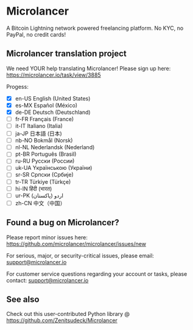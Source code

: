 # Microlancer
A Bitcoin Lightning network powered freelancing platform. No KYC, no PayPal, no credit cards!

## Microlancer translation project

We need YOUR help translating Microlancer! Please sign up here:
https://microlancer.io/task/view/3885

Progess:
* [x] en-US English (United States)
* [x] es-MX Español (México)
* [x] de-DE Deutsch (Deutschland)
* [ ] fr-FR Français (France)
* [ ] it-IT Italiano (Italia)
* [ ] ja-JP 日本語 (日本)
* [ ] nb-NO Bokmål (Norsk)
* [ ] nl-NL Nederlandsk (Nederland)
* [ ] pt-BR Português (Brasil)
* [ ] ru-RU Pусски (России)
* [ ] uk-UA Yкраїнською (України)
* [ ] sr-SR Cрпски (Србије)
* [ ] tr-TR Türkiye (Türkçe)
* [ ] hi-IN हिंदी (भारत)
* [ ] ur-PK اردو (پاکستان)
* [ ] zh-CN 中文（中国）

## Found a bug on Microlancer?

Please report minor issues here:
https://github.com/microlancer/microlancer/issues/new

For serious, major, or security-critical issues, please email:
support@microlancer.io

For customer service questions regarding your account or tasks, please contact:
support@microlancer.io

## See also

Check out this user-contributed Python library @ https://github.com/Zenitsudeck/Microlancer
